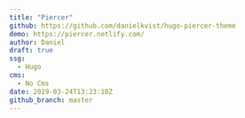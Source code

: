 ```yaml
---
title: "Piercer"
github: https://github.com/danielkvist/hugo-piercer-theme
demo: https://piercer.netlify.com/
author: Daniel
draft: true
ssg:
  - Hugo
cms:
  - No Cms
date: 2019-03-24T13:23:10Z
github_branch: master
---
```

